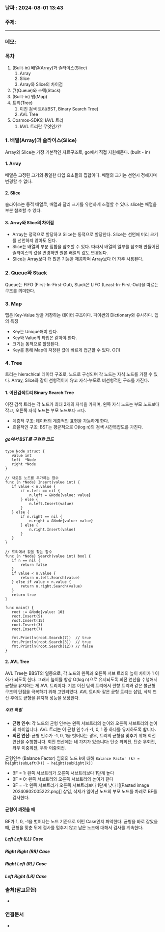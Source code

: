 
### 날짜 : 2024-08-01 13:43

### 주제: 

---
### 메모: 
### 목차

1. (Built-in) 배열(Array)과 슬라이스(Slice)
    1. Array
    2. Slice
    3. Array와 Slice의 차이점
2. 큐(Queue)와 스택(Stack)
3. (Built-in) 맵(Map)
4. 트리(Tree)
    1. 이진 검색 트리(BST, Binary Search Tree)
    2. AVL Tree
5. Cosmos-SDK의 IAVL 트리
    1. IAVL 트리란 무엇인가?

### 1. 배열(Array)과 슬라이스(Slice)
Array와 Slice는 가장 기본적인 자료구조로, go에서 직접 지원해준다. (built - in)
#### 1. Array
배열은 고정된 크기의 동일한 타입 요소들의 집합이다. 배열의 크기는 선언시 정해지며 변경할 수 없다.

#### 2. Slice 
슬라이스는 동적 배열로, 배열과 달리 크기를 유연하게 조절할 수 있다.
slice는 배열을 부분 참조할 수 있다.

#### 3. Array와 Slice의 차이점
- Array는 정적으로 할당하고 Slice는 동적으로 할당한다. Slice는 선언에 미리 크기를 선언하지 않아도 된다.
- Slice는 배열의 부분 집합을 참조할 수 있다. 따라서 배열의 일부를 참조해 만들어진 슬라이스의 값을 변경하면 원본 배열의 값도 변경된다.
- Slice는 Array보다 더 많은 기능을 제공하며 Array보다 더 자주 사용된다.

### 2. Queue와 Stack
Queue는 FIFO (First-In-First-Out), Stack은 LIFO (Least-In-First-Out)을 따르는 구조를 의미한다.

### 3. Map
맵은 Key-Value 쌍을 저장하는 데이터 구조이다. 파이썬의 Dictionary와 유사하다. 
맵의 특징
- Key는 Unique해야 한다.
- Key와 Value의 타입은 같아야 한다.
- 크기는 동적으로 할당된다.
- Key를 통해 Map에 저장된 값에 빠르게 접근할 수 있다. O(1)

### 4. Tree
트리는 hierachical 데이터 구조로, 노드로 구성되며 각 노드는 자식 노드를 가질 수 있다.
Array, Slice와 같이 선형적이지 않고 자식-부모로 비선형적인 구조를 가진다.

#### 1. 이진검색트리 Binary Search Tree
이진 검색 트리는 각 노드가 최대 2개의 자식을 가지며, 
왼쪽 자식 노드는 부모 노드보다 작고,
오른쪽 자식 노드는 부모 노드보다 크다.
- 계층적 구조: 데이터의 계층적인 표현을 가능하게 한다.
- 효율적인 구조: BST는 평균적으로 O(log n)의 검색 시간복잡도를 가진다.
##### go에서 BST를 구현한 코드
 ```
type Node struct {
	value int
	left  *Node
	right *Node
}

// 새로운 노드를 추가하는 함수
func (n *Node) Insert(value int) {
	if value < n.value {
		if n.left == nil {
			n.left = &Node{value: value}
		} else {
			n.left.Insert(value)
		}
	} else {
		if n.right == nil {
			n.right = &Node{value: value}
		} else {
			n.right.Insert(value)
		}
	}
}

// 트리에서 값을 찾는 함수
func (n *Node) Search(value int) bool {
	if n == nil {
		return false
	}
	if value < n.value {
		return n.left.Search(value)
	} else if value > n.value {
		return n.right.Search(value)
	}
	return true
}

func main() {
	root := &Node{value: 10}
	root.Insert(5)
	root.Insert(15)
	root.Insert(3)
	root.Insert(7)

	fmt.Println(root.Search(7))  // true
    fmt.Println(root.Search(3))  // true
	fmt.Println(root.Search(12)) // false
}
```

#### 2. AVL Tree
AVL Tree는 BBST의 일종으로, 각 노드의 왼쪽과 오른쪽 서브 트리의 높이 차이가 1 이하가 되도록 한다. 그래서 높이를 항상 O(log n)으로 유지되도록 회전 연산을 수행해서 균형을 유지하는 게 AVL 트리이다.
기본 이진 탐색 트리에서 편향 트리와 같은 불균형 구조의 단점을 극복하기 위해 고안되었다.
AVL 트리와 같은 균형 트리는 삽입, 삭제 연산 후에도 균형을 유지해 성능을 보장한다.
##### 주요 특징
- **균형 인수**: 각 노드의 균형 인수는 왼쪽 서브트리의 높이와 오른쪽 서브트리의 높이의 차이입니다. AVL 트리는 이 균형 인수가 -1, 0, 1 중 하나를 유지하도록 합니다.
- **회전 연산**: 균형 인수가 -1, 0, 1을 벗어나는 경우, 트리의 균형을 맞추기 위해 회전 연산을 수행합니다. 회전 연산에는 네 가지가 있습니다: 단순 좌회전, 단순 우회전, 좌우 이중회전, 우좌 이중회전.

균형인수 (Balance Factor)
임의의 노드 k에 대해 
```Balance Factor (k) = height(subLeft(k)) - height(subRight(k))```
- BF = 1: 왼쪽 서브트리가  오른쪽 서브트리보다 1단계 높다
- BF = 0: 왼쪽 서브트리와 오른쪽 서브트리의 높이가 같다
- BF = -1: 왼쪽 서브트리가 오른쪽 서브트리보다 1단계 낮다
![[Pasted image 20240802005222.png]]
삽입, 삭제가 일어난 노드의 부모 노드를 차례로 BF를 검사한다.
#### 균형이 깨졌을 때
BF가 1, 0, -1을 벗어나는 노드 기준으로 어떤 Case인지 파악한다.
균형을 바로 잡았을 때, 균형을 맞춘 뒤에 검사를 멈추지 않고 남은 노드에 대해서 검사를 계속한다.

##### Left Left (LL) Case
##### Right Right (RR) Case

##### Right Left (RL) Case

##### Left Right (LR) Case

### 출처(참고문헌)
-

### 연결문서
-